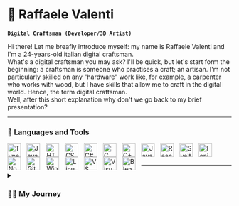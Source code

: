 # 🤙 Raffaele Valenti

**`Digital Craftsman (Developer/3D Artist)`**

Hi there! Let me breafly introduce myself: my name is Raffaele Valenti and I'm a 24-years-old italian digital craftsman.
<br />
What's a digital craftsman you may ask? I'll be quick, but let's start form the beginning: a craftsman is someone who practises a craft; an artisan. I'm not particularly skilled on any "hardware" work like, for example, a carpenter who works with wood, but I have skills that allow me to craft in the digital world. Hence, the term digital craftsman.
<br />
Well, after this short explanation why don't we go back to my brief presentation?

---

### 🧰 Languages and Tools

<img align="left" alt="TypeScript" width="30px" style='padding-right: 10px;' src="https://cdn.jsdelivr.net/gh/devicons/devicon/icons/typescript/typescript-plain.svg">
<img align="left" alt="JavaScript" width="30px" style='padding-right: 10px;' src="https://cdn.jsdelivr.net/gh/devicons/devicon/icons/javascript/javascript-plain.svg">
<img align="left" alt="HTML 5" width="30px" style='padding-right: 10px;' src="https://cdn.jsdelivr.net/gh/devicons/devicon/icons/html5/html5-plain.svg">
<img align="left" alt="CSS 3" width="30px" style='padding-right: 10px;' src="https://cdn.jsdelivr.net/gh/devicons/devicon/icons/css3/css3-plain.svg">
<img align="left" alt="C#" width="30px" style='padding-right: 10px;' src="https://cdn.jsdelivr.net/gh/devicons/devicon/icons/csharp/csharp-plain.svg">
<img align="left" alt="C" width="30px" style='padding-right: 10px;' src="https://cdn.jsdelivr.net/gh/devicons/devicon/icons/c/c-plain.svg">
<img align="left" alt="C++" width="30px" style='padding-right: 10px;' src="https://cdn.jsdelivr.net/gh/devicons/devicon/icons/cplusplus/cplusplus-plain.svg">
<img align="left" alt="Java" width="30px" style='padding-right: 10px;' src="https://cdn.jsdelivr.net/gh/devicons/devicon/icons/java/java-plain.svg">
<img align="left" alt="React" width="30px" style='padding-right: 10px;' src="https://cdn.jsdelivr.net/gh/devicons/devicon/icons/react/react-original.svg">
<img align="left" alt="Svelte" width="30px" style='padding-right: 10px;' src="https://cdn.jsdelivr.net/gh/devicons/devicon/icons/svelte/svelte-original.svg">
<img align="left" alt="Ionic" width="30px" style='padding-right: 10px;' src="https://cdn.jsdelivr.net/gh/devicons/devicon/icons/ionic/ionic-original.svg">
<img align="left" alt="NodeJS" width="30px" style='padding-right: 10px;' src="https://cdn.jsdelivr.net/gh/devicons/devicon/icons/nodejs/nodejs-original.svg">
<img align="left" alt="Git" width="30px" style='padding-right: 10px;' src="https://cdn.jsdelivr.net/gh/devicons/devicon/icons/git/git-plain.svg">
<img align="left" alt="Windows" width="30px" style='padding-right: 10px;' src="https://cdn.jsdelivr.net/gh/devicons/devicon/icons/windows8/windows8-original.svg">
<img align="left" alt="Linux" width="30px" style='padding-right: 10px;' src="https://cdn.jsdelivr.net/gh/devicons/devicon/icons/linux/linux-original.svg">
<img align="left" alt="VS Code" width="30px" style='padding-right: 10px;' src="https://cdn.jsdelivr.net/gh/devicons/devicon/icons/vscode/vscode-original.svg">
<img align="left" alt="Visual Studio" width="30px" style='padding-right: 10px;' src="https://cdn.jsdelivr.net/gh/devicons/devicon/icons/visualstudio/visualstudio-plain.svg">
<img align="left" alt="Blender" width="30px" style='padding-right: 10px;' src="https://cdn.jsdelivr.net/gh/devicons/devicon/icons/blender/blender-original.svg">

<br />
<br />

---

<details>
    <summary><h3>👨‍💻 My Journey</h3></summary>
    Technology has always attracted me, but I began my journey into the world of digital crafting in my teens.
    <br />
    To this day I also very much enjoy video games and one day I decided to teach myself how to develop them. After a little search I stombled upon a game engine that absolutely no one knows called <a href="https://unity.com/">Unity</a> (of course I'm beeing sarcastic 😁) and I started learning it and the C# programming language, mostly through YouTube videos.
    <br />
    After learing the basics of Unity and C# programming I started dipping my toes into other fields of game development, like art, both 2D and 3D. I learned how to use <a href="https://www.gimp.org/">GIMP</a> to create textures and <a href="https://www.blender.org/">Blender</a> to make hard surface 3D models. Later on I started learning more advanced programs like <a href="https://www.adobe.com/it/products/substance3d-painter.html">Substance Painter</a> and <a href="https://www.adobe.com/it/products/substance3d-designer.html">Substance Designer</a>.
    <br />
    A couple of years later I became very hooked on <a href="https://www.bohemia.net/">Bohemia Interactive</a>'s video game <a href="https://arma3.com/">Arma 3</a> and I got into modding. I was pretty good at it and I got quite famous in the italian community.
    <br />
    While I was learning game development related technologies, I also learned web development, first plain HTML5, CSS3 and JavaScript, then switching to frameworks like <a href="https://it.reactjs.org/">React</a>, <a href="https://ionicframework.com/">Ionic</a> and bits of <a href="https://angular.io/">Angular</a>.
    <br />
    In October 2017, after graduating from highschool, I started attending a 2-years-long post-diploma course to become a biomedical informatics technician. During those two years I met some amazing people and I developed even more the skill that I already had and aquired some new ones. The course had lessions for more practical knowledge, like basics of C and more in-depth Java and web development, Android apps development, databases and finally, my favourite one, AR, VR and mixed reality development, but also less practical ones like mathematics, networking, laws and regulations (mostly for medical equipment) and software engineering. I graduated in mid 2019 at the top of my class.
    <br />
    From then until April 2021 I attended university and I tried get the degree to become a software engineer, but, unfortunately, due to some combination of events and difficulties, I dropped out. In the end I found my first job, and I became a software developer in <a href="https://www.fincantieri.com/it/">FINCANTIERI S.p.A.</a>, in which I'm still employed to this day.
    <br />
    All of this time I kept improving myself and I kept following my path of self-learning. I got to know more of C and C++, I started learning and developing my own game engine (I'm still learning about it, not fully developing yet) and by the end of 2022 I bought my first 3D printer, allowing me to use my knowledge of Blender to bring to the real world my creations.
</details>
